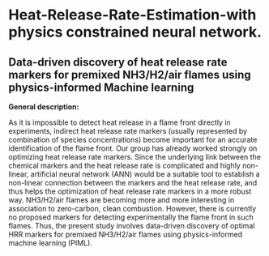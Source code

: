 # Heat-Release-Rate-Estimation-with physics constrained neural network. 

## Data-driven discovery of heat release rate markers for premixed NH3/H2/air flames using physics-informed Machine learning

**General description:**

As it is impossible to detect heat release in a flame front directly in experiments, indirect heat release rate markers (usually represented by combination of species concentrations) become important for an accurate identification of the flame front. Our group has already worked strongly on optimizing heat release rate markers. Since the underlying link between the chemical markers  and the heat release rate is complicated and highly non-linear, artificial neural network (ANN) would be a suitable tool to establish a non-linear connection between the markers and the heat release rate, and thus helps the optimization of heat release rate markers in a more robust way. NH3/H2/air flames are becoming more and more interesting in association to zero-carbon, clean combustion. However, there is currently no proposed markers for detecting experimentally the flame front in such flames. Thus, the  present study involves data-driven discovery of optimal HRR markers for premixed NH3/H2/air flames using physics-informed machine learning (PIML).
